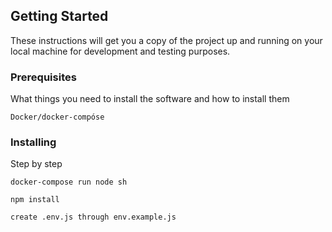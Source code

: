 ## Getting Started

These instructions will get you a copy of the project up and running on your local machine for development and testing purposes.

### Prerequisites

What things you need to install the software and how to install them

```
Docker/docker-compóse
```

### Installing

Step by step

```
docker-compose run node sh
```

```
npm install
```

```
create .env.js through env.example.js
```

